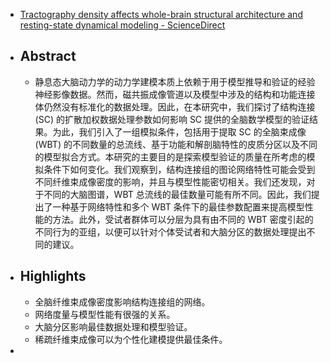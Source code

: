 - [Tractography density affects whole-brain structural architecture and resting-state dynamical modeling - ScienceDirect](https://www.sciencedirect.com/science/article/pii/S1053811921004535)
- ## Abstract
	- 静息态大脑动力学的动力学建模本质上依赖于用于模型推导和验证的经验神经影像数据。然而，磁共振成像管道以及模型中涉及的结构和功能连接体仍然没有标准化的数据处理。因此，在本研究中，我们探讨了结构连接 (SC) 的扩散加权数据处理参数如何影响 SC 提供的全脑数学模型的验证结果。为此，我们引入了一组模拟条件，包括用于提取 SC 的全脑束成像 (WBT) 的不同数量的总流线、基于功能和解剖脑特性的皮质分区以及不同的模型拟合方式。本研究的主要目的是探索模型验证的质量在所考虑的模拟条件下如何变化。我们观察到，结构连接组的图论网络特性可能会受到不同纤维束成像密度的影响，并且与模型性能密切相关。我们还发现，对于不同的大脑图谱，WBT 总流线的最佳数量可能有所不同。因此，我们提出了一种基于网络特性和多个 WBT 条件下的最佳参数配置来提高模型性能的方法。此外，受试者群体可以分层为具有由不同的 WBT 密度引起的不同行为的亚组，以便可以针对个体受试者和大脑分区的数据处理提出不同的建议。
- ## Highlights
	- 全脑纤维束成像密度影响结构连接组的网络。
	- 网络度量与模型性能有很强的关系。
	- 大脑分区影响最佳数据处理和模型验证。
	- 稀疏纤维束成像可以为个性化建模提供最佳条件。
-